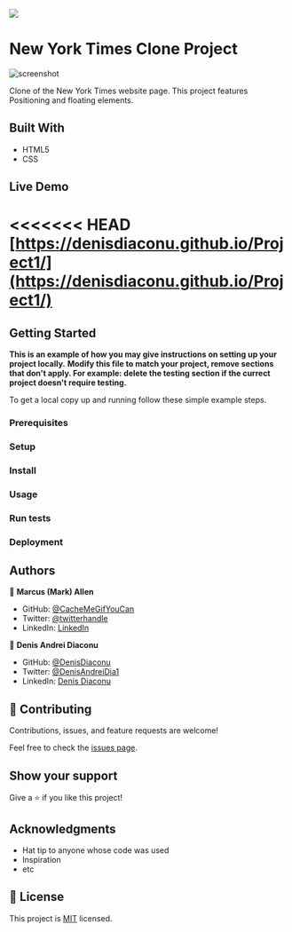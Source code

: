 ![](https://img.shields.io/badge/Microverse-blueviolet)

# New York Times Clone Project

![screenshot](https://github.com/denisdiaconu/Project1/blob/denisdiaconu-patch-1/Screenshot%202021-01-13%20at%2015.19.37.png)

Clone of the New York Times website page. This project features Positioning and floating elements.

## Built With

- HTML5
- CSS


## Live Demo

<<<<<<< HEAD
[https://denisdiaconu.github.io/Project1/](https://denisdiaconu.github.io/Project1/)
=======



## Getting Started

**This is an example of how you may give instructions on setting up your project locally.**
**Modify this file to match your project, remove sections that don't apply. For example: delete the testing section if the currect project doesn't require testing.**


To get a local copy up and running follow these simple example steps.

### Prerequisites


### Setup

### Install

### Usage

### Run tests

### Deployment



## Authors

👤 **Marcus (Mark) Allen**

- GitHub: [@CacheMeGifYouCan](https://github.com/githubhandle)
- Twitter: [@twitterhandle](https://twitter.com/twitterhandle)
- LinkedIn: [LinkedIn](https://linkedin.com/linkedinhandle)

👤 **Denis Andrei Diaconu**

- GitHub: [@DenisDiaconu](https://github.com/denisdiaconu)
- Twitter: [@DenisAndreiDia1](https://twitter.com/DenisAndreiDia1)
- LinkedIn: [Denis Diaconu](https://www.linkedin.com/in/denis-diaconu-1394091b7/)

## 🤝 Contributing

Contributions, issues, and feature requests are welcome!

Feel free to check the [issues page](issues/).

## Show your support

Give a ⭐️ if you like this project!

## Acknowledgments

- Hat tip to anyone whose code was used
- Inspiration
- etc

## 📝 License

This project is [MIT](lic.url) licensed.
